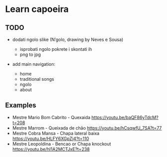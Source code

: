 # Learn capoeira

## TODO
- dodati ngolo slike (N’golo, drawing by Neves e Sousa)
  - isprobati ngolo pokrete i skontati ih
  - png to jpg

- add main navigation:
  - home
  - traditional songs
  - ngolo
  - about

## Examples

- Mestre Mario Bom Cabrito - Quexaida https://youtu.be/baQF86yTdcM?t=208
- Mestre Marrom - Queixada de chão https://youtu.be/hCsqwfU_7SA?t=77
- Mestre Cobra Mansa - Chapa lateral baixa https://youtu.be/HLFY6XGpZj4?t=110
- Mestre Leopoldina - Bencao or Chapa knockout https://youtu.be/hI1A2MCTJxE?t=238